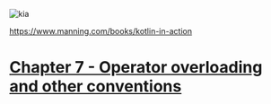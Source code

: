 ![kia](https://images.manning.com/720/960/resize/book/3/9458a37-9793-4e67-a23f-585da31dff55/Jemerov-Kotlin-HI.png)

https://www.manning.com/books/kotlin-in-action

# [Chapter 7 - Operator overloading and other conventions](https://livebook.manning.com/book/kotlin-in-action/chapter-7)